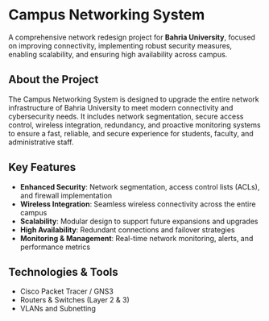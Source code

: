 # Campus Networking System

A comprehensive network redesign project for **Bahria University**, focused on improving connectivity, implementing robust security measures, enabling scalability, and ensuring high availability across campus.

## About the Project

The Campus Networking System is designed to upgrade the entire network infrastructure of Bahria University to meet modern connectivity and cybersecurity needs. It includes network segmentation, secure access control, wireless integration, redundancy, and proactive monitoring systems to ensure a fast, reliable, and secure experience for students, faculty, and administrative staff.

## Key Features

- **Enhanced Security**: Network segmentation, access control lists (ACLs), and firewall implementation  
- **Wireless Integration**: Seamless wireless connectivity across the entire campus  
- **Scalability**: Modular design to support future expansions and upgrades  
- **High Availability**: Redundant connections and failover strategies  
- **Monitoring & Management**: Real-time network monitoring, alerts, and performance metrics  

## Technologies & Tools

- Cisco Packet Tracer / GNS3
- Routers & Switches (Layer 2 & 3)
- VLANs and Subnetting



